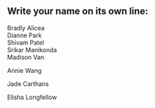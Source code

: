 ## Write your name on its own line:   

Bradly Alicea  
Dianne Park  
Shivam Patel    
Srikar Manikonda  
Madison Van

Annie Wang

Jade Carthans


Elisha Longfellow
